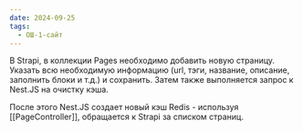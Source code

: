 ```yaml
---
date: 2024-09-25
tags:
  - ОШ-1-сайт
---
```

В Strapi, в коллекции Pages необходимо добавить новую страницу. Указать всю необходимую информацию (url, тэги, название, описание, заполнить блоки и т.д.) и сохранить. Затем также выполняется запрос к Nest.JS на очистку кэша.

После этого Nest.JS создает новый кэш Redis - используя [[PageController]], обращается к Strapi за списком страниц.